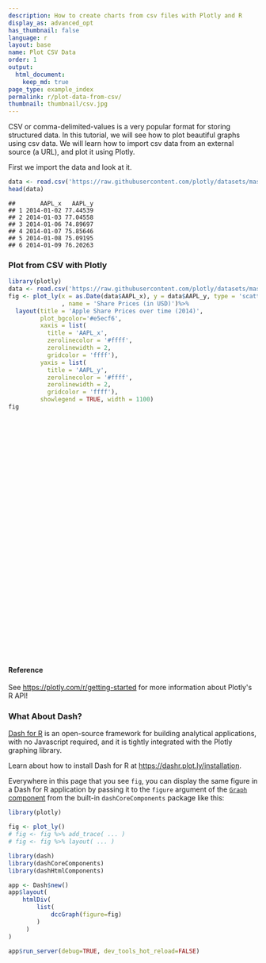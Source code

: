 ```yaml
---
description: How to create charts from csv files with Plotly and R
display_as: advanced_opt
has_thumbnail: false
language: r
layout: base
name: Plot CSV Data
order: 1
output:
  html_document:
    keep_md: true
page_type: example_index
permalink: r/plot-data-from-csv/
thumbnail: thumbnail/csv.jpg
---
```



CSV or comma-delimited-values is a very popular format for storing structured data. In this tutorial, we will see how to plot beautiful graphs using csv data. We will learn how to import csv data from an external source (a URL), and plot it using Plotly.

First we import the data and look at it.


``` r
data <- read.csv('https://raw.githubusercontent.com/plotly/datasets/master/2014_apple_stock.csv')
head(data)
```

```
##       AAPL_x   AAPL_y
## 1 2014-01-02 77.44539
## 2 2014-01-03 77.04558
## 3 2014-01-06 74.89697
## 4 2014-01-07 75.85646
## 5 2014-01-08 75.09195
## 6 2014-01-09 76.20263
```

### Plot from CSV with Plotly


``` r
library(plotly)
data <- read.csv('https://raw.githubusercontent.com/plotly/datasets/master/2014_apple_stock.csv')
fig <- plot_ly(x = as.Date(data$AAPL_x), y = data$AAPL_y, type = 'scatter', mode = 'lines'
               , name = 'Share Prices (in USD)')%>% 
  layout(title = 'Apple Share Prices over time (2014)',
         plot_bgcolor='#e5ecf6',  
         xaxis = list(  
           title = 'AAPL_x',
           zerolinecolor = '#ffff',  
           zerolinewidth = 2,  
           gridcolor = 'ffff'),  
         yaxis = list(  
           title = 'AAPL_y',
           zerolinecolor = '#ffff',  
           zerolinewidth = 2,  
           gridcolor = 'ffff'),
         showlegend = TRUE, width = 1100)
fig
```

<div class="plotly html-widget html-fill-item" id="htmlwidget-42fc5973b613839f88f0" style="width:672px;height:480px;"></div>
<script type="application/json" data-for="htmlwidget-42fc5973b613839f88f0">{"x":{"visdat":{"33de2d8d056a":["function () ","plotlyVisDat"]},"cur_data":"33de2d8d056a","attrs":{"33de2d8d056a":{"x":["2014-01-02","2014-01-03","2014-01-06","2014-01-07","2014-01-08","2014-01-09","2014-01-10","2014-01-13","2014-01-14","2014-01-15","2014-01-16","2014-01-17","2014-01-21","2014-01-22","2014-01-23","2014-01-24","2014-01-27","2014-01-28","2014-01-29","2014-01-30","2014-01-31","2014-02-03","2014-02-04","2014-02-05","2014-02-06","2014-02-07","2014-02-10","2014-02-11","2014-02-12","2014-02-13","2014-02-14","2014-02-18","2014-02-19","2014-02-20","2014-02-21","2014-02-24","2014-02-25","2014-02-26","2014-02-27","2014-02-28","2014-03-03","2014-03-04","2014-03-05","2014-03-06","2014-03-07","2014-03-10","2014-03-11","2014-03-12","2014-03-13","2014-03-14","2014-03-17","2014-03-18","2014-03-19","2014-03-20","2014-03-21","2014-03-24","2014-03-25","2014-03-26","2014-03-27","2014-03-28","2014-03-31","2014-04-01","2014-04-02","2014-04-03","2014-04-04","2014-04-07","2014-04-08","2014-04-09","2014-04-10","2014-04-11","2014-04-14","2014-04-15","2014-04-16","2014-04-17","2014-04-21","2014-04-22","2014-04-23","2014-04-24","2014-04-25","2014-04-28","2014-04-29","2014-04-30","2014-05-01","2014-05-02","2014-05-05","2014-05-06","2014-05-07","2014-05-08","2014-05-09","2014-05-12","2014-05-13","2014-05-14","2014-05-15","2014-05-16","2014-05-19","2014-05-20","2014-05-21","2014-05-22","2014-05-23","2014-05-27","2014-05-28","2014-05-29","2014-05-30","2014-06-02","2014-06-03","2014-06-04","2014-06-05","2014-06-06","2014-06-09","2014-06-10","2014-06-11","2014-06-12","2014-06-13","2014-06-16","2014-06-17","2014-06-18","2014-06-19","2014-06-20","2014-06-23","2014-06-24","2014-06-25","2014-06-26","2014-06-27","2014-06-30","2014-07-01","2014-07-02","2014-07-03","2014-07-07","2014-07-08","2014-07-09","2014-07-10","2014-07-11","2014-07-14","2014-07-15","2014-07-16","2014-07-17","2014-07-18","2014-07-21","2014-07-22","2014-07-23","2014-07-24","2014-07-25","2014-07-28","2014-07-29","2014-07-30","2014-07-31","2014-08-01","2014-08-04","2014-08-05","2014-08-06","2014-08-07","2014-08-08","2014-08-11","2014-08-12","2014-08-13","2014-08-14","2014-08-15","2014-08-18","2014-08-19","2014-08-20","2014-08-21","2014-08-22","2014-08-25","2014-08-26","2014-08-27","2014-08-28","2014-08-29","2014-09-02","2014-09-03","2014-09-04","2014-09-05","2014-09-08","2014-09-09","2014-09-10","2014-09-11","2014-09-12","2014-09-15","2014-09-16","2014-09-17","2014-09-18","2014-09-19","2014-09-22","2014-09-23","2014-09-24","2014-09-25","2014-09-26","2014-09-29","2014-09-30","2014-10-01","2014-10-02","2014-10-03","2014-10-06","2014-10-07","2014-10-08","2014-10-09","2014-10-10","2014-10-13","2014-10-14","2014-10-15","2014-10-16","2014-10-17","2014-10-20","2014-10-21","2014-10-22","2014-10-23","2014-10-24","2014-10-27","2014-10-28","2014-10-29","2014-10-30","2014-10-31","2014-11-03","2014-11-04","2014-11-05","2014-11-06","2014-11-07","2014-11-10","2014-11-11","2014-11-12","2014-11-13","2014-11-14","2014-11-17","2014-11-18","2014-11-19","2014-11-20","2014-11-21","2014-11-24","2014-11-25","2014-11-26","2014-11-28","2014-12-01","2014-12-02","2014-12-03","2014-12-04","2014-12-05","2014-12-08","2014-12-09","2014-12-10","2014-12-11","2014-12-12"],"y":[77.445394750000006,77.045575439999993,74.896972039999994,75.856460999999996,75.091946789999994,76.202631780000004,75.230183699999998,73.848917549999996,75.011352700000003,77.144814120000007,77.330583669999996,76.856526160000001,75.393947580000003,76.776382299999995,76.640385129999999,77.205120219999998,76.660073389999994,70.90497216,70.235987019999996,70.034637239999995,69.004707949999997,70.040501860000006,70.500252560000007,70.599594999999994,71.506528650000007,73.098342830000007,72.711819879999993,74.389945890000007,75.2743945,74.960229600000005,76.056888729999997,76.551402039999999,76.374685970000002,74.727977600000003,74.697107279999997,73.343140930000004,74.216224569999994,73.407622110000005,72.503680709999998,74.178174220000002,73.381548050000006,74.446351930000006,74.43810354,74.696003579999996,74.461132829999997,74.071112029999995,75.070271779999999,74.935590649999995,75.351994719999993,74.134807980000005,73.984593919999995,73.728923600000002,74.620195010000003,74.286829580000003,74.578209130000005,75.482052339999996,75.920686619999998,76.624983510000007,75.708902989999999,75.474698059999994,75.599093600000003,75.394617190000005,76.036167730000003,75.904527920000007,75.68018051,74.027905709999999,73.625328980000006,73.273276510000002,74.399413920000001,72.764477200000002,73.170844200000005,72.943870959999998,72.625417619999993,72.897474000000003,73.652634370000001,74.064749669999998,74.174262409999997,79.661686950000004,79.141195580000002,80.305192820000002,83.237670890000004,83.087507329999994,82.992899170000001,83.046351889999997,82.733118680000004,84.365999900000006,83.449360999999996,82.926652660000002,82.409019029999996,82.827141339999997,83.46187012,83.516998000000001,83.838943990000004,82.988052420000002,84.28974015,85.221804669999997,85.130359720000001,85.515546630000003,85.610058129999999,86.825465530000002,88.253360360000002,88.518371680000001,89.942077729999994,89.378628489999997,88.599907139999999,89.869530100000006,91.097879050000003,91.620426910000006,91.483126999999996,93.483684879999998,92.89646175,92.807056020000005,90.987905350000005,90.309055310000005,91.096977629999998,91.058818619999997,91.074335950000005,90.647695519999999,90.123580309999994,89.553804830000004,89.021975429999998,89.186938389999995,89.625259839999998,90.890896369999993,92.290000000000006,92.634868420000004,92.434747419999994,92.904026259999995,95.00793917,94.189344800000001,92.526835019999993,94.108162149999998,94.597768790000003,95.530591689999994,95.691117320000004,93.784575140000001,92.390636450000002,93.746251860000001,93.440523650000003,94.163311039999996,95.759868080000004,95.580746390000002,96.535754389999994,98.027543199999997,97.14618849,95.879439329999997,93.656121920000004,95.099718589999995,94.106846090000005,93.502764319999997,94.146284929999993,93.483951869999999,94.485925620000003,95.249423780000001,95.358967500000006,96.53139487,97.090661359999999,97.67554054,98.589246990000007,99.611072879999995,99.740082520000001,99.468437620000003,100.9479319,100.5856398,100.18912950000001,100.755422,102.0170498,102.21197479999999,102.255943,98.033973709999998,97.991391329999999,98.482259049999996,98.260989899999998,97.204571290000004,99.588346639999997,100.37371829999999,101.960247,98.978722980000001,100.4325635,101.0888447,101.449066,100.9639224,99.776695250000003,101.3166152,99.678150610000003,97.718288830000006,97.841958849999997,99.979505709999998,99.758342409999997,98.45517117,98.621481630000005,99.127283680000005,98.614422279999999,97.946797619999998,100.7057276,99.860329590000006,100.4975123,99.566547850000006,97.166473240000002,94.765826930000003,96.701392440000006,97.511836410000001,102.1754914,101.991238,103.22615279999999,104.31033069999999,103.982152,104.53104740000001,105.77565679999999,106.0801645,107.11991759999999,107.3297075,108.4637716,108.19801579999999,108.17039560000001,108.3210256,108.58924930000001,108.2739198,108.947396,111.363978,112.70405940000001,113.81889459999999,113.4959626,114.9869783,114.4555369,117.04589249999999,116.3870522,118.60424999999999,117.4741866,118.7986564,118.3453741,113.054436,115.2907142,115.318909,115.5361261,113.6533452,109.7554968,113.9603314,111.8174772,110.0271393],"mode":"lines","name":"Share Prices (in USD)","alpha_stroke":1,"sizes":[10,100],"spans":[1,20],"type":"scatter"}},"layout":{"width":1100,"margin":{"b":40,"l":60,"t":25,"r":10},"title":"Apple Share Prices over time (2014)","plot_bgcolor":"#e5ecf6","xaxis":{"domain":[0,1],"automargin":true,"title":"AAPL_x","zerolinecolor":"#ffff","zerolinewidth":2,"gridcolor":"ffff"},"yaxis":{"domain":[0,1],"automargin":true,"title":"AAPL_y","zerolinecolor":"#ffff","zerolinewidth":2,"gridcolor":"ffff"},"showlegend":true,"hovermode":"closest"},"source":"A","config":{"modeBarButtonsToAdd":["hoverclosest","hovercompare"],"showSendToCloud":false},"data":[{"x":["2014-01-02","2014-01-03","2014-01-06","2014-01-07","2014-01-08","2014-01-09","2014-01-10","2014-01-13","2014-01-14","2014-01-15","2014-01-16","2014-01-17","2014-01-21","2014-01-22","2014-01-23","2014-01-24","2014-01-27","2014-01-28","2014-01-29","2014-01-30","2014-01-31","2014-02-03","2014-02-04","2014-02-05","2014-02-06","2014-02-07","2014-02-10","2014-02-11","2014-02-12","2014-02-13","2014-02-14","2014-02-18","2014-02-19","2014-02-20","2014-02-21","2014-02-24","2014-02-25","2014-02-26","2014-02-27","2014-02-28","2014-03-03","2014-03-04","2014-03-05","2014-03-06","2014-03-07","2014-03-10","2014-03-11","2014-03-12","2014-03-13","2014-03-14","2014-03-17","2014-03-18","2014-03-19","2014-03-20","2014-03-21","2014-03-24","2014-03-25","2014-03-26","2014-03-27","2014-03-28","2014-03-31","2014-04-01","2014-04-02","2014-04-03","2014-04-04","2014-04-07","2014-04-08","2014-04-09","2014-04-10","2014-04-11","2014-04-14","2014-04-15","2014-04-16","2014-04-17","2014-04-21","2014-04-22","2014-04-23","2014-04-24","2014-04-25","2014-04-28","2014-04-29","2014-04-30","2014-05-01","2014-05-02","2014-05-05","2014-05-06","2014-05-07","2014-05-08","2014-05-09","2014-05-12","2014-05-13","2014-05-14","2014-05-15","2014-05-16","2014-05-19","2014-05-20","2014-05-21","2014-05-22","2014-05-23","2014-05-27","2014-05-28","2014-05-29","2014-05-30","2014-06-02","2014-06-03","2014-06-04","2014-06-05","2014-06-06","2014-06-09","2014-06-10","2014-06-11","2014-06-12","2014-06-13","2014-06-16","2014-06-17","2014-06-18","2014-06-19","2014-06-20","2014-06-23","2014-06-24","2014-06-25","2014-06-26","2014-06-27","2014-06-30","2014-07-01","2014-07-02","2014-07-03","2014-07-07","2014-07-08","2014-07-09","2014-07-10","2014-07-11","2014-07-14","2014-07-15","2014-07-16","2014-07-17","2014-07-18","2014-07-21","2014-07-22","2014-07-23","2014-07-24","2014-07-25","2014-07-28","2014-07-29","2014-07-30","2014-07-31","2014-08-01","2014-08-04","2014-08-05","2014-08-06","2014-08-07","2014-08-08","2014-08-11","2014-08-12","2014-08-13","2014-08-14","2014-08-15","2014-08-18","2014-08-19","2014-08-20","2014-08-21","2014-08-22","2014-08-25","2014-08-26","2014-08-27","2014-08-28","2014-08-29","2014-09-02","2014-09-03","2014-09-04","2014-09-05","2014-09-08","2014-09-09","2014-09-10","2014-09-11","2014-09-12","2014-09-15","2014-09-16","2014-09-17","2014-09-18","2014-09-19","2014-09-22","2014-09-23","2014-09-24","2014-09-25","2014-09-26","2014-09-29","2014-09-30","2014-10-01","2014-10-02","2014-10-03","2014-10-06","2014-10-07","2014-10-08","2014-10-09","2014-10-10","2014-10-13","2014-10-14","2014-10-15","2014-10-16","2014-10-17","2014-10-20","2014-10-21","2014-10-22","2014-10-23","2014-10-24","2014-10-27","2014-10-28","2014-10-29","2014-10-30","2014-10-31","2014-11-03","2014-11-04","2014-11-05","2014-11-06","2014-11-07","2014-11-10","2014-11-11","2014-11-12","2014-11-13","2014-11-14","2014-11-17","2014-11-18","2014-11-19","2014-11-20","2014-11-21","2014-11-24","2014-11-25","2014-11-26","2014-11-28","2014-12-01","2014-12-02","2014-12-03","2014-12-04","2014-12-05","2014-12-08","2014-12-09","2014-12-10","2014-12-11","2014-12-12"],"y":[77.445394750000006,77.045575439999993,74.896972039999994,75.856460999999996,75.091946789999994,76.202631780000004,75.230183699999998,73.848917549999996,75.011352700000003,77.144814120000007,77.330583669999996,76.856526160000001,75.393947580000003,76.776382299999995,76.640385129999999,77.205120219999998,76.660073389999994,70.90497216,70.235987019999996,70.034637239999995,69.004707949999997,70.040501860000006,70.500252560000007,70.599594999999994,71.506528650000007,73.098342830000007,72.711819879999993,74.389945890000007,75.2743945,74.960229600000005,76.056888729999997,76.551402039999999,76.374685970000002,74.727977600000003,74.697107279999997,73.343140930000004,74.216224569999994,73.407622110000005,72.503680709999998,74.178174220000002,73.381548050000006,74.446351930000006,74.43810354,74.696003579999996,74.461132829999997,74.071112029999995,75.070271779999999,74.935590649999995,75.351994719999993,74.134807980000005,73.984593919999995,73.728923600000002,74.620195010000003,74.286829580000003,74.578209130000005,75.482052339999996,75.920686619999998,76.624983510000007,75.708902989999999,75.474698059999994,75.599093600000003,75.394617190000005,76.036167730000003,75.904527920000007,75.68018051,74.027905709999999,73.625328980000006,73.273276510000002,74.399413920000001,72.764477200000002,73.170844200000005,72.943870959999998,72.625417619999993,72.897474000000003,73.652634370000001,74.064749669999998,74.174262409999997,79.661686950000004,79.141195580000002,80.305192820000002,83.237670890000004,83.087507329999994,82.992899170000001,83.046351889999997,82.733118680000004,84.365999900000006,83.449360999999996,82.926652660000002,82.409019029999996,82.827141339999997,83.46187012,83.516998000000001,83.838943990000004,82.988052420000002,84.28974015,85.221804669999997,85.130359720000001,85.515546630000003,85.610058129999999,86.825465530000002,88.253360360000002,88.518371680000001,89.942077729999994,89.378628489999997,88.599907139999999,89.869530100000006,91.097879050000003,91.620426910000006,91.483126999999996,93.483684879999998,92.89646175,92.807056020000005,90.987905350000005,90.309055310000005,91.096977629999998,91.058818619999997,91.074335950000005,90.647695519999999,90.123580309999994,89.553804830000004,89.021975429999998,89.186938389999995,89.625259839999998,90.890896369999993,92.290000000000006,92.634868420000004,92.434747419999994,92.904026259999995,95.00793917,94.189344800000001,92.526835019999993,94.108162149999998,94.597768790000003,95.530591689999994,95.691117320000004,93.784575140000001,92.390636450000002,93.746251860000001,93.440523650000003,94.163311039999996,95.759868080000004,95.580746390000002,96.535754389999994,98.027543199999997,97.14618849,95.879439329999997,93.656121920000004,95.099718589999995,94.106846090000005,93.502764319999997,94.146284929999993,93.483951869999999,94.485925620000003,95.249423780000001,95.358967500000006,96.53139487,97.090661359999999,97.67554054,98.589246990000007,99.611072879999995,99.740082520000001,99.468437620000003,100.9479319,100.5856398,100.18912950000001,100.755422,102.0170498,102.21197479999999,102.255943,98.033973709999998,97.991391329999999,98.482259049999996,98.260989899999998,97.204571290000004,99.588346639999997,100.37371829999999,101.960247,98.978722980000001,100.4325635,101.0888447,101.449066,100.9639224,99.776695250000003,101.3166152,99.678150610000003,97.718288830000006,97.841958849999997,99.979505709999998,99.758342409999997,98.45517117,98.621481630000005,99.127283680000005,98.614422279999999,97.946797619999998,100.7057276,99.860329590000006,100.4975123,99.566547850000006,97.166473240000002,94.765826930000003,96.701392440000006,97.511836410000001,102.1754914,101.991238,103.22615279999999,104.31033069999999,103.982152,104.53104740000001,105.77565679999999,106.0801645,107.11991759999999,107.3297075,108.4637716,108.19801579999999,108.17039560000001,108.3210256,108.58924930000001,108.2739198,108.947396,111.363978,112.70405940000001,113.81889459999999,113.4959626,114.9869783,114.4555369,117.04589249999999,116.3870522,118.60424999999999,117.4741866,118.7986564,118.3453741,113.054436,115.2907142,115.318909,115.5361261,113.6533452,109.7554968,113.9603314,111.8174772,110.0271393],"mode":"lines","name":"Share Prices (in USD)","type":"scatter","marker":{"color":"rgba(31,119,180,1)","line":{"color":"rgba(31,119,180,1)"}},"error_y":{"color":"rgba(31,119,180,1)"},"error_x":{"color":"rgba(31,119,180,1)"},"line":{"color":"rgba(31,119,180,1)"},"xaxis":"x","yaxis":"y","frame":null}],"highlight":{"on":"plotly_click","persistent":false,"dynamic":false,"selectize":false,"opacityDim":0.20000000000000001,"selected":{"opacity":1},"debounce":0},"shinyEvents":["plotly_hover","plotly_click","plotly_selected","plotly_relayout","plotly_brushed","plotly_brushing","plotly_clickannotation","plotly_doubleclick","plotly_deselect","plotly_afterplot","plotly_sunburstclick"],"base_url":"https://plot.ly"},"evals":[],"jsHooks":[]}</script>

#### Reference

See https://plotly.com/r/getting-started for more information about Plotly's R API!

### What About Dash?

[Dash for R](https://dashr.plot.ly/) is an open-source framework for building analytical applications, with no Javascript required, and it is tightly integrated with the Plotly graphing library. 

Learn about how to install Dash for R at https://dashr.plot.ly/installation.

Everywhere in this page that you see `fig`, you can display the same figure in a Dash for R application by passing it to the `figure` argument of the [`Graph` component](https://dashr.plot.ly/dash-core-components/graph) from the built-in `dashCoreComponents` package like this:


``` r
library(plotly)

fig <- plot_ly() 
# fig <- fig %>% add_trace( ... )
# fig <- fig %>% layout( ... ) 

library(dash)
library(dashCoreComponents)
library(dashHtmlComponents)

app <- Dash$new()
app$layout(
    htmlDiv(
        list(
            dccGraph(figure=fig) 
        )
     )
)

app$run_server(debug=TRUE, dev_tools_hot_reload=FALSE)
```
